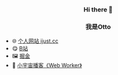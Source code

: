 ### <div align="center">Hi there 👋</div>
### <div align="center">我是Otto</div>

- 🌐 [个人网站 ijust.cc](https://ijust.cc)
- 😋 [B站](https://space.bilibili.com/5157699)
- 🖼 [掘金](https://juejin.cn/user/2612095355987351)
- 🎵 [小宇宙播客《Web Worker》](https://www.xiaoyuzhoufm.com/podcast/613753ef23c82a9a1ccfdf35)

